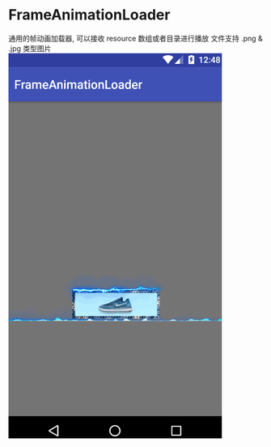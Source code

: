 # FrameAnimationLoader

通用的帧动画加载器, 可以接收 resource 数组或者目录进行播放
文件支持 .png & .jpg 类型图片
![gif](https://github.com/phoche/FrameAnimationLoader/blob/master/gif/example.gif)
